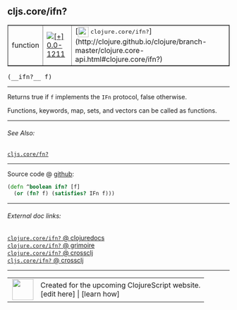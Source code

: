 ## cljs.core/ifn?



 <table border="1">
<tr>
<td>function</td>
<td><a href="https://github.com/cljsinfo/cljs-api-docs/tree/0.0-1211"><img valign="middle" alt="[+] 0.0-1211" title="Added in 0.0-1211" src="https://img.shields.io/badge/+-0.0--1211-lightgrey.svg"></a> </td>
<td>
[<img height="24px" valign="middle" src="http://i.imgur.com/1GjPKvB.png"> <samp>clojure.core/ifn?</samp>](http://clojure.github.io/clojure/branch-master/clojure.core-api.html#clojure.core/ifn?)
</td>
</tr>
</table>


 <samp>
(__ifn?__ f)<br>
</samp>

---

Returns true if `f` implements the `IFn` protocol, false otherwise.

Functions, keywords, map, sets, and vectors can be called as functions.



---


###### See Also:

[`cljs.core/fn?`](../cljs.core/fnQMARK.md)<br>

---




Source code @ [github](https://github.com/clojure/clojurescript/blob/r2644/src/cljs/cljs/core.cljs#L1542-L1543):

```clj
(defn ^boolean ifn? [f]
  (or (fn? f) (satisfies? IFn f)))
```

<!--
Repo - tag - source tree - lines:

 <pre>
clojurescript @ r2644
└── src
    └── cljs
        └── cljs
            └── <ins>[core.cljs:1542-1543](https://github.com/clojure/clojurescript/blob/r2644/src/cljs/cljs/core.cljs#L1542-L1543)</ins>
</pre>

-->

---



###### External doc links:

[`clojure.core/ifn?` @ clojuredocs](http://clojuredocs.org/clojure.core/ifn_q)<br>
[`clojure.core/ifn?` @ grimoire](http://conj.io/store/v1/org.clojure/clojure/1.7.0-beta3/clj/clojure.core/ifn%3F/)<br>
[`clojure.core/ifn?` @ crossclj](http://crossclj.info/fun/clojure.core/ifn%3F.html)<br>
[`cljs.core/ifn?` @ crossclj](http://crossclj.info/fun/cljs.core.cljs/ifn%3F.html)<br>

---

 <table>
<tr><td>
<img valign="middle" align="right" width="48px" src="http://i.imgur.com/Hi20huC.png">
</td><td>
Created for the upcoming ClojureScript website.<br>
[edit here] | [learn how]
</td></tr></table>

[edit here]:https://github.com/cljsinfo/cljs-api-docs/blob/master/cljsdoc/cljs.core/ifnQMARK.cljsdoc
[learn how]:https://github.com/cljsinfo/cljs-api-docs/wiki/cljsdoc-files

<!--

This information was too distracting to show to readers, but I'll leave it
commented here since it is helpful to:

- pretty-print the data used to generate this document
- and show how to retrieve that data



The API data for this symbol:

```clj
{:description "Returns true if `f` implements the `IFn` protocol, false otherwise.\n\nFunctions, keywords, map, sets, and vectors can be called as functions.",
 :return-type boolean,
 :ns "cljs.core",
 :name "ifn?",
 :signature ["[f]"],
 :history [["+" "0.0-1211"]],
 :type "function",
 :related ["cljs.core/fn?"],
 :full-name-encode "cljs.core/ifnQMARK",
 :source {:code "(defn ^boolean ifn? [f]\n  (or (fn? f) (satisfies? IFn f)))",
          :title "Source code",
          :repo "clojurescript",
          :tag "r2644",
          :filename "src/cljs/cljs/core.cljs",
          :lines [1542 1543]},
 :full-name "cljs.core/ifn?",
 :clj-symbol "clojure.core/ifn?"}

```

Retrieve the API data for this symbol:

```clj
;; from Clojure REPL
(require '[clojure.edn :as edn])
(-> (slurp "https://raw.githubusercontent.com/cljsinfo/cljs-api-docs/catalog/cljs-api.edn")
    (edn/read-string)
    (get-in [:symbols "cljs.core/ifn?"]))
```

-->
